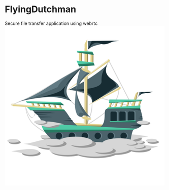 # FlyingDutchman
Secure file transfer application using webrtc
![alt text](ressources/images/FlyingDutchman.svg)